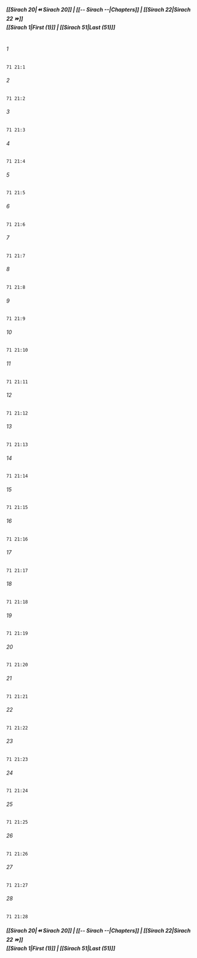 
##### **[[Sirach 20|⏪ Sirach 20]] | [[-- Sirach --|Chapters]] | [[Sirach 22|Sirach 22 ⏩]]**<br>**[[Sirach 1|First (1)]] | [[Sirach 51|Last (51)]]**<br><br>

###### 1
``` verse
71 21:1
```
###### 2
``` verse
71 21:2
```
###### 3
``` verse
71 21:3
```
###### 4
``` verse
71 21:4
```
###### 5
``` verse
71 21:5
```
###### 6
``` verse
71 21:6
```
###### 7
``` verse
71 21:7
```
###### 8
``` verse
71 21:8
```
###### 9
``` verse
71 21:9
```
###### 10
``` verse
71 21:10
```
###### 11
``` verse
71 21:11
```
###### 12
``` verse
71 21:12
```
###### 13
``` verse
71 21:13
```
###### 14
``` verse
71 21:14
```
###### 15
``` verse
71 21:15
```
###### 16
``` verse
71 21:16
```
###### 17
``` verse
71 21:17
```
###### 18
``` verse
71 21:18
```
###### 19
``` verse
71 21:19
```
###### 20
``` verse
71 21:20
```
###### 21
``` verse
71 21:21
```
###### 22
``` verse
71 21:22
```
###### 23
``` verse
71 21:23
```
###### 24
``` verse
71 21:24
```
###### 25
``` verse
71 21:25
```
###### 26
``` verse
71 21:26
```
###### 27
``` verse
71 21:27
```
###### 28
``` verse
71 21:28
```

##### **[[Sirach 20|⏪ Sirach 20]] | [[-- Sirach --|Chapters]] | [[Sirach 22|Sirach 22 ⏩]]**<br>**[[Sirach 1|First (1)]] | [[Sirach 51|Last (51)]]**
